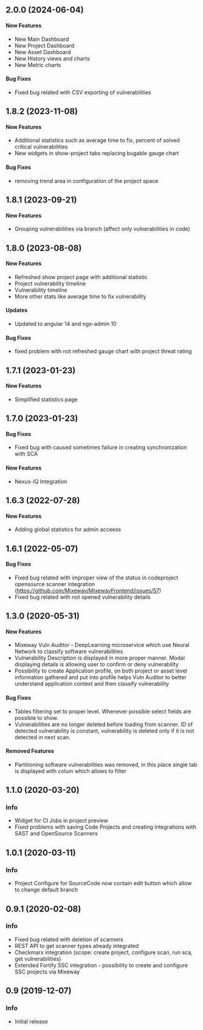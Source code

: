 ## 2.0.0 (2024-06-04)

#### New Features
* New Main Dashboard
* New Project Dashboard
* New Asset Dashboard
* New History views and charts
* New Metric charts

#### Bug Fixes
* Fixed bug related with CSV exporting of vulnerabilities

## 1.8.2 (2023-11-08)

#### New Features
* Additional statistics such as average time to fix, percent of solved critical vulnerabilities
* New widgets in show-project tabs replacing bugable gauge chart

#### Bug Fixes
* removing trend area in configuration of the project space 

## 1.8.1 (2023-09-21)

#### New Features
* Grouping vulnerabilities via branch (affect only vulnerabilities in code)

## 1.8.0 (2023-08-08)

#### New Features
* Refreshed show project page with additional statistic
* Project vulnerability timeline
* Vulnerability timeline
* More other stats like average time to fix vulnerability

#### Updates
* Updated to angular 14 and ngx-admin 10

#### Bug Fixes
* fixed problem with not refreshed gauge chart with project threat rating

## 1.7.1 (2023-01-23)

#### New Features
* Simplified statistics page


## 1.7.0 (2023-01-23)

#### Bug Fixes
* Fixed bug with caused sometimes failure in creating synchronization with SCA

#### New Features
* Nexus-IQ Integration

## 1.6.3 (2022-07-28)

#### New Features
* Adding global statistics for admin acceess


## 1.6.1 (2022-05-07)

#### Bug Fixes
* Fixed bug related with improper view of the status in codeproject opensource scanner integration (https://github.com/Mixeway/MixewayFrontend/issues/57)
* Fixed bug related with not opened vulnerability details

<a name="1.3.0"></a>
## 1.3.0 (2020-05-31)

#### New Features

* Mixeway Vuln Auditor - DeepLearning microservice which use Neural Network to classify software vulnerabilities
* Vulnerability Description is displayed in more proper manner. Modal displaying details is allowing user to confirm or
deny vulnerability
* Possibility to create Application profile, on both project or asset level information gathered and put into profile
helps Vuln Auditor to better understand application context and then classify vulnerability

#### Bug Fixes
* Tables filtering set to proper level. Whenever possible select fields are possible to show.
* Vulnerabilities are no longer deleted before loading from scanner. ID of detected vulnerability is constant, vulnerability is deleted
only if it is not detected in next scan.

#### Removed Features
* Partitioning software vulnerabilities was removed, in this place single tab is displayed with colum which allows to filter


<a name="1.1.0"></a>
## 1.1.0 (2020-03-20)

### Info

* Widget for CI Jobs in project preview
* Fixed problems with saving Code Projects and creating integrations with SAST and OpenSource Scanners

<a name="1.0.1"></a>
## 1.0.1 (2020-03-11)

### Info

* Project Configure for SourceCode now contain edit button which allow to change default branch


<a name="0.9.2"></a>
## 0.9.1 (2020-02-08)

### Info

* Fixed bug related with deletion of scanners
* REST API to get scanner types already integrated
* Checkmarx integration (scope: create project, configure scan, run sca, get vulnerabilities)
* Extended Fortify SSC integration - possibility to create and configure SSC projects via Mixeway

<a name="0.9"></a>
## 0.9 (2019-12-07)

### Info

* Initial release
